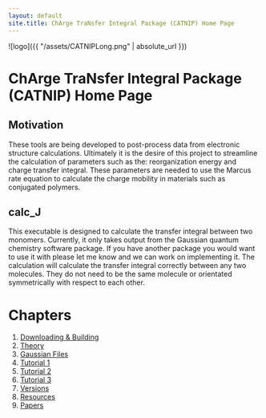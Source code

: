 ```yaml
---
layout: default
site.title: ChArge TraNsfer Integral Package (CATNIP) Home Page
---
```


![logo]({{ "/assets/CATNIPLong.png" | absolute_url }})

# ChArge TraNsfer Integral Package (CATNIP) Home Page

## Motivation

These tools are being developed to post-process data from electronic structure calculations. Ultimately it is the desire of this project to streamline the calculation of parameters such as the: reorganization energy and charge transfer integral. These parameters are needed to use the Marcus rate equation to calculate the charge mobility in materials such as conjugated polymers. 

## calc_J

This executable is designed to calculate the transfer integral between two monomers. Currently, it only takes output from the Gaussian quantum chemistry software package. If you have another package you would want to use it with please let me know and we can work on implementing it. The calculation will calculate the transfer integral correctly between any two molecules. They do not need to be the same molecule or orientated symmetrically with respect to each other.

# Chapters

1. [Downloading & Building](./catnip_downloads.html)
2. [Theory](./catnip_theory.html)
3. [Gaussian Files](./catnip_gaussian_files.html)
4. [Tutorial 1](./catnip_tutorial1.html)
5. [Tutorial 2](./catnip_tutorial2.html)
6. [Tutorial 3](./catnip_tutorial3.html)
7. [Versions](./catnip_versions.html)
8. [Resources](./catnip_resources.html)
9. [Papers](./catnip_papers.html)

